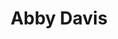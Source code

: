 ---
title: Abby Davis
headshot: images/uploads/Abby_Davis.jpg
role: Graphics
year: Graphic Design / Advertising &amp
major: Senior
---